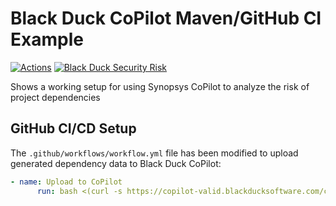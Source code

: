# Black Duck CoPilot Maven/GitHub CI Example

[![Actions](https://github.com/BlackDuckCoPilot/example-maven-githubactions/workflows/Java%20CI/badge.svg)](https://github.com/BlackDuckCoPilot/example-maven-githubactions/actions?workflow=Java+CI) [![Black Duck Security Risk](https://copilot-valid.blackducksoftware.com/github/repos/BlackDuckCoPilot/example-maven-githubactions/branches/validation/badge-risk.svg)](https://copilot-valid.blackducksoftware.com/github/repos/BlackDuckCoPilot/example-maven-githubactions/branches/validation)

Shows a working setup for using Synopsys CoPilot to analyze the risk of project dependencies

## GitHub CI/CD Setup

The `.github/workflows/workflow.yml` file has been modified to upload generated dependency data to Black Duck CoPilot:

```yaml
- name: Upload to CoPilot
      run: bash <(curl -s https://copilot-valid.blackducksoftware.com/ci/githubactions/scripts/upload)
```
